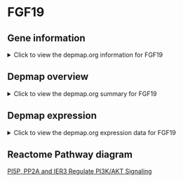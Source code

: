 <h1>FGF19</h1>

<h2>Gene information</h2>
<details>
  <summary>Click to view the depmap.org information for FGF19</summary>
  <iframe src="https://depmap.org/portal/gene/FGF19?tab=about" style="border:none;width:100%;height:800px"></iframe>
</details>

<h2>Depmap overview</h2>
<details>
  <summary>Click to view the depmap.org summary for FGF19</summary>
  <iframe src="https://depmap.org/portal/gene/FGF19?tab=overview" style="border:none;width:100%;height:800px"></iframe>
</details>

<h2>Depmap expression</h2>
<details>
  <summary>Click to view the depmap.org expression data for FGF19</summary>
  <iframe src="https://depmap.org/portal/gene/FGF19?tab=characterization" style="border:none;width:100%;height:800px"></iframe>
</details>



<h2>Reactome Pathway diagram</h2>
<a href="https://reactome.org/PathwayBrowser/#/R-HSA-6811558" target="_BLANK">PI5P, PP2A and IER3 Regulate PI3K/AKT Signaling</a>



